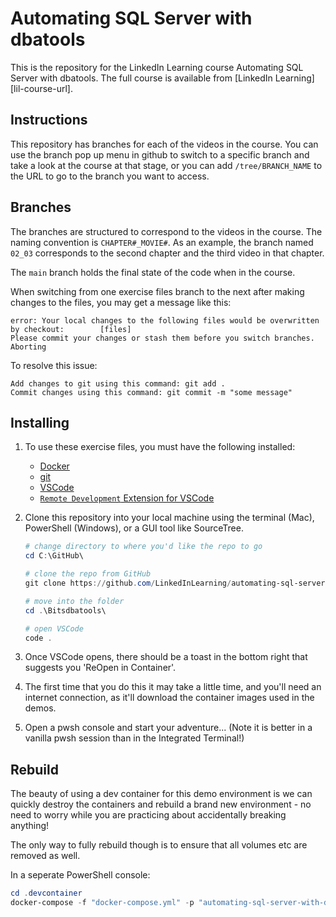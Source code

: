 # Automating SQL Server with dbatools

This is the repository for the LinkedIn Learning course Automating SQL Server with dbatools. The full course is available from [LinkedIn Learning][lil-course-url].

## Instructions

This repository has branches for each of the videos in the course. You can use the branch pop up menu in github to switch to a specific branch and take a look at the course at that stage, or you can add `/tree/BRANCH_NAME` to the URL to go to the branch you want to access.

## Branches

The branches are structured to correspond to the videos in the course. The naming convention is `CHAPTER#_MOVIE#`. As an example, the branch named `02_03` corresponds to the second chapter and the third video in that chapter.

The `main` branch holds the final state of the code when in the course.

When switching from one exercise files branch to the next after making changes to the files, you may get a message like this:

    error: Your local changes to the following files would be overwritten by checkout:        [files]
    Please commit your changes or stash them before you switch branches.
    Aborting

To resolve this issue:

    Add changes to git using this command: git add .
	Commit changes using this command: git commit -m "some message"

## Installing

1. To use these exercise files, you must have the following installed:
   - [Docker](https://www.docker.com/get-started)
   - [git](https://git-scm.com/downloads)
   - [VSCode](https://code.visualstudio.com/download)
   - [`Remote Development` Extension for VSCode](https://marketplace.visualstudio.com/items?itemName=ms-vscode-remote.vscode-remote-extensionpack)

1. Clone this repository into your local machine using the terminal (Mac), PowerShell (Windows), or a GUI tool like SourceTree.

    ```PowerShell
    # change directory to where you'd like the repo to go
    cd C:\GitHub\

    # clone the repo from GitHub
    git clone https://github.com/LinkedInLearning/automating-sql-server-with-dbatools-3068745.git

    # move into the folder
    cd .\Bitsdbatools\

    # open VSCode
    code .
    ```

1. Once VSCode opens, there should be a toast in the bottom right that suggests you 'ReOpen in Container'.
1. The first time that you do this it may take a little time, and you'll need an internet connection, as it'll download the container images used in the demos.
1. Open a pwsh console and start your adventure... (Note it is better in a vanilla pwsh session than in the Integrated Terminal!)

## Rebuild

The beauty of using a dev container for this demo environment is we can quickly destroy the containers and rebuild a brand new environment - no need to worry while you are practicing about accidentally breaking anything!

The only way to fully rebuild though is to ensure that all volumes etc are removed as well.

In a seperate PowerShell console:

```PowerShell
cd .devcontainer
docker-compose -f "docker-compose.yml" -p "automating-sql-server-with-dbatools-3068745_devcontainer" down
```
